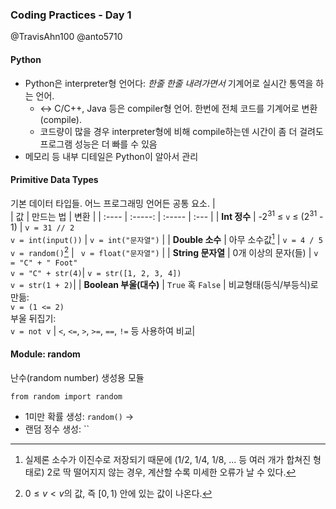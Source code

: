 ### Coding Practices - Day 1
@TravisAhn100
@anto5710

#### Python
* Python은 interpreter형 언어다: *한줄 한줄 내려가면서* 기계어로
  실시간 통역을 하는 언어.
  * <-> C/C++, Java 등은 compiler형 언어. 한번에 전체 코드를 기계어로 변환(compile).
  * 코드량이 많을 경우 interpreter형에 비해 compile하는덴 시간이 좀 더 걸려도
    프로그램 성능은 더 빠를 수 있음
* 메모리 등 내부 디테일은 Python이 알아서 관리

#### Primitive Data Types
기본 데이터 타입들. 어느 프로그래밍 언어든 공통 요소.
|    <br>   | 값     | 만드는 법 |  변환 |
| :---- |      :-----: | :----- | :--- |
| **Int 정수** | -2<sup>31</sup> ≤ `v` ≤ (2<sup>31</sup> - 1) | ```v = 31 // 2```<br> ```v = int(input())``` | ```v = int("문자열")``` |
| **Double 소수** | 아무 소수값[^dec] | ```v = 4 / 5 ``` <br> ```v = random()```[^rad] | ``` v = float("문자열")``` |
| **String 문자열** | 0개 이상의 문자(들) | ```v = "C" + " Foot" ``` <br> ```v = "C" + str(4)```| ```v = str([1, 2, 3, 4])```<br> ```v = str(1 + 2)```|
| **Boolean 부울(대수)** | `True` 혹 `False` | 비교형태(등식/부등식)로 만듦: <br>```v = (1 <= 2)``` <br> 부울 뒤집기: <br> ```v = not v``` |  `<`, `<=`, `>`, `>=`, `==`, `!=` 등 사용하여 비교|

#### Module: random
난수(random number) 생성용 모듈
```
from random import random
```

* 1미만 확률 생성: `random()` ->
* 랜덤 정수 생성: ``



[^dec]: 실제론 소수가 이진수로 저장되기 때문에 (1/2, 1/4, 1/8, ... 등 여러 개가 합쳐진 형태로) 2로 딱 떨어지지 않는 경우, 계산할 수록 미세한 오류가 날 수 있다.

[^rad]: $0 \leq v < v$의 값, 즉 $[0,1)$ 안에 있는 값이 나온다.




